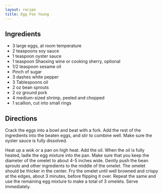 ```yaml
---
layout: recipe
title: Egg Foo Young
---
```


## Ingredients

* 3 large eggs, at room temperature
* 2 teaspoons soy sauce
* 1 teaspoon oyster sauce
* 1 teaspoon Shaoxing wine or cooking sherry, optional
* 1/2 teaspoon sesame oil
* Pinch of sugar
* 3 dashes white pepper
* 3 Tablespoons oil
* 2 oz bean sprouts
* 2 oz ground pork
* 4 medium-sized shrimp, peeled and chopped
* 1 scallion, cut into small rings

## Directions

Crack the eggs into a bowl and beat with a fork. Add the rest of the
ingredients into the beaten eggs, and stir to combine well. Make sure
the oyster sauce is fully dissolved.

Heat up a wok or a pan on high heat. Add the oil. When the oil is fully
heated, ladle the egg mixture into the pan. Make sure that you keep the
diameter of the omelet to about 4-5 inches wide. Gently push the bean
sprouts and other ingredients to the middle of the omelet. The omelet
should be thicker in the center. Fry the omelet until well browned and
crispy at the edges, about 3 minutes, before flipping it over. Repeat
the same and use the remaining egg mixture to make a total of 3 omelets.
Serve immediately.
